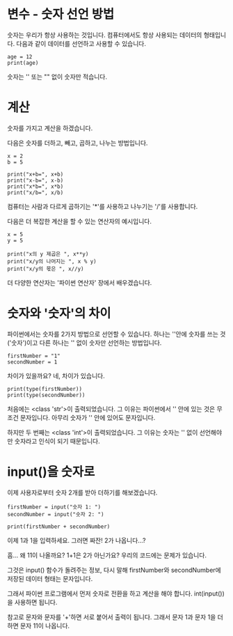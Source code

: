 # 변수 - 숫자 선언 방법

숫자는 우리가 항상 사용하는 것입니다. 컴퓨터에서도 항상 사용되는 데이터의 형태입니다. 다음과 같이 데이터를 선언하고 사용할 수 있습니다.

```
age = 12
print(age)
```

숫자는 '' 또는 "" 없이 숫자만 적습니다.

# 계산

숫자를 가지고 계산을 하겠습니다.

다음은 숫자를 더하고, 빼고, 곱하고, 나누는 방법입니다.

```
x = 2
b = 5

print("x+b=", x+b)
print("x-b=", x-b)
print("x*b=", x*b)
print("x/b=", x/b)
```

컴퓨터는 사람과 다르게 곱하기는 '\*'를 사용하고 나누기는 '/'를 사용합니다.

다음은 더 복잡한 계산을 할 수 있는 연산자의 예시입니다.

```
x = 5
y = 5

print("x의 y 제곱은 ", x**y)
print("x/y의 나머지는 ", x % y)
print("x/y의 몫은 ", x//y)
```

더 다양한 연산자는 '파이썬 연산자' 장에서 배우겠습니다.

# 숫자와 '숫자'의 차이

파이썬에서는 숫자를 2가지 방법으로 선언할 수 있습니다. 하나는 ''안에 숫자를 쓰는 것('숫자')이고 다른 하나는 '' 없이 숫자만 선언하는 방법입니다.

```
firstNumber = "1"
secondNumber = 1
```

차이가 있을까요? 네, 차이가 있습니다.

```
print(type(firstNumber))
print(type(secondNumber))
```

처음에는 <class 'str'>이 출력되었습니다. 그 이유는 파이썬에서 '' 안에 있는 것은 무조건 문자입니다. 아무리 숫자가 '' 안에 있어도 문자입니다.

하지만 두 번째는 <class 'int'>이 출력되었습니다. 그 이유는 숫자는 '' 없이 선언해야만 숫자라고 인식이 되기 때문입니다.

# input()을 숫자로

이제 사용자로부터 숫자 2개를 받아 더하기를 해보겠습니다.

```
firstNumber = input("숫자 1: ")
secondNumber = input("숫자 2: ")

print(firstNumber + secondNumber)
```

이제 1과 1을 입력하세요. 그러면 짜잔! 2가 나옵니다...?

흠... 왜 11이 나올까요? 1+1은 2가 아닌가요? 우리의 코드에는 문제가 있습니다.

그것은 input() 함수가 돌려주는 정보, 다시 말해 firstNumber와 secondNumber에 저장된 데이터 형태는 문자입니다.

그래서 파이썬 프로그램에서 먼저 숫자로 전환을 하고 계산을 해야 합니다. int(input())을 사용하면 됩니다.

참고로 문자와 문자를 '+'하면 서로 붙어서 출력이 됩니다. 그래서 문자 1과 문자 1을 더하면 문자 11이 나옵니다.
